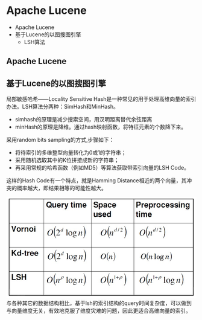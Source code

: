 # Apache Lucene

* Apache Lucene
* 基于Lucene的以图搜图引擎
    * LSH算法

## Apache Lucene


## 基于Lucene的以图搜图引擎
局部敏感哈希——Locality Sensitive Hash是一种常见的用于处理高维向量的索引办法。LSH算法分两种：SimHash和MinHash。
* simhash的原理是减少搜索空间，用汉明距离替代余弦距离
* minHash的原理是降维。通过hash映射函数，将特征元素的个数降下来。

采用random bits sampling的方式,步骤如下：
* 将待索引的多维整型向量转化为0或1的字符串；
* 采用随机选取其中的K位拼接成新的字符串；
* 再采用常规的哈希函数（例如MD5）等算法获取带索引向量的LSH Code。

这样的Hash Code有一个特点，就是Hamming Distance相近的两个向量，其冲突的概率越大，即结果相等的可能性越大。
<div align="center"><img src="../resources/images/lucene/LSH_1.jpg"></div>
与各种其它的数据结构相比，基于lsh的索引结构的query时间复杂度，可以做到与向量维度无关，有效地克服了维度灾难的问题，因此更适合高维向量的索引。 